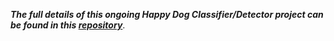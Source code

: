 ***The full details of this ongoing Happy Dog Classifier/Detector project can be found in this [repository](https://github.com/sungsujaing/Happy_Dog_Detection)***.